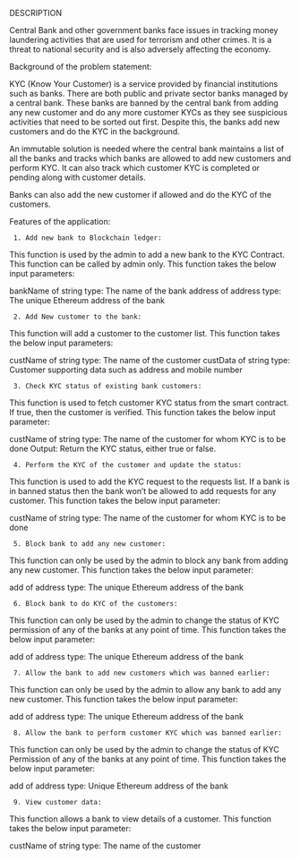 DESCRIPTION

Central Bank and other government banks face issues in tracking money laundering activities that are used for terrorism and other crimes. It is a threat to national security and is also adversely affecting the economy.

 

Background of the problem statement:

KYC (Know Your Customer) is a service provided by financial institutions such as banks. There are both public and private sector banks managed by a central bank. These banks are banned by the central bank from adding any new customer and do any more customer KYCs as they see suspicious activities that need to be sorted out first. Despite this, the banks add new customers and do the KYC in the background.

An immutable solution is needed where the central bank maintains a list of all the banks and tracks which banks are allowed to add new customers and perform KYC. It can also track which customer KYC is completed or pending along with customer details.

Banks can also add the new customer if allowed and do the KYC of the customers.

 

Features of the application:

     1. Add new bank to Blockchain ledger:

This function is used by the admin to add a new bank to the KYC Contract. This function can be called by admin only. This function takes the below input parameters:

bankName of string type: The name of the bank
address of address type: The unique Ethereum address of the bank
 

     2. Add New customer to the bank:

This function will add a customer to the customer list. This function takes the below input parameters:

custName of string type:  The name of the customer
custData of string type: Customer supporting data such as address and mobile number
 

     3. Check KYC status of existing bank customers:

This function is used to fetch customer KYC status from the smart contract. If true, then the customer is verified. This function takes the below input parameter:

custName of string type: The name of the customer for whom KYC is to be done
Output: Return the KYC status, either true or false.

 

     4. Perform the KYC of the customer and update the status:

This function is used to add the KYC request to the requests list. If a bank is in banned status then the bank won’t be allowed to add requests for any customer. This function takes the below input parameter:

custName of string type: The name of the customer for whom KYC is to be done
 

     5. Block bank to add any new customer:

This function can only be used by the admin to block any bank from adding any new customer. This function takes the below input parameter:

add of address type: The unique Ethereum address of the bank
 

     6. Block bank to do KYC of the customers:

This function can only be used by the admin to change the status of KYC permission of any of the banks at any point of time. This function takes the below input parameter:

add of address type: The unique Ethereum address of the bank
 

     7. Allow the bank to add new customers which was banned earlier:

This function can only be used by the admin to allow any bank to add any new customer. This function takes the below input parameter:

add of address type: The unique Ethereum address of the bank
 

     8. Allow the bank to perform customer KYC which was banned earlier:

This function can only be used by the admin to change the status of KYC Permission of any of the banks at any point of time. This function takes the below input parameter:

add of address type: Unique Ethereum address of the bank
 

     9. View customer data:

This function allows a bank to view details of a customer. This function takes the below input parameter:

custName of string type: The name of the customer
